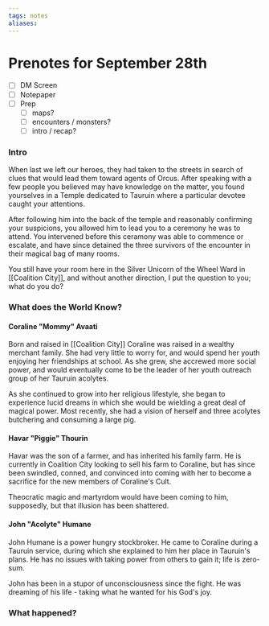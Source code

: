 ```yaml
---
tags: notes
aliases:
---
```


# Prenotes for September 28th
- [ ] DM Screen
- [ ] Notepaper
- [ ] Prep
	- [ ] maps?
	- [ ] encounters / monsters?
	- [ ] intro / recap?

### Intro

When last we left our heroes, they had taken to the streets in search of clues that would lead them toward agents of Orcus. After speaking with a few people you believed may have knowledge on the matter, you found yourselves in a Temple dedicated to Tauruin where a particular devotee caught your attentions.

After following him into the back of the temple and reasonably confirming your suspicions, you allowed him to lead you to a ceremony he was to attend. You intervened before this ceramony was able to commence or escalate, and have since detained the three survivors of the encounter in their magical bag of many rooms.

You still have your room here in the Silver Unicorn of the Wheel Ward in [[Coalition City]], and without another direction, I put the question to you; what do you do?

### What does the World Know?

#### Coraline "Mommy" Avaati
Born and raised in [[Coalition City]] Coraline was raised in a wealthy merchant family. She had very little to worry for, and would spend her youth enjoying her friendships at school. As she grew, she accrewed more social power, and would eventually come to be the leader of her youth outreach group of her Tauruin acolytes.

As she continued to grow into her religious lifestyle, she began to experience lucid dreams in which she would be wielding a great deal of magical power. Most recently, she had a vision of herself and three acolytes butchering and consuming a large pig.

#### Havar "Piggie" Thourin
Havar was the son of a farmer, and has inherited his family farm. He is currently in Coalition City looking to sell his farm to Coraline, but has since been swindled, conned, and convinced into coming with her to become a sacrifice for the new members of Coraline's Cult. 

Theocratic magic and martyrdom would have been coming to him, supposedly, but that illusion has been shattered.

#### John "Acolyte" Humane
John Humane is a power hungry stockbroker. He came to Coraline during a Tauruin service, during which she explained to him her place in Tauruin's plans. He has no issues with taking power from others to gain it; life is zero-sum.

John has been in a stupor of unconsciousness since the fight. He was dreaming of his life - taking what he wanted for his God's joy. 

### What happened?